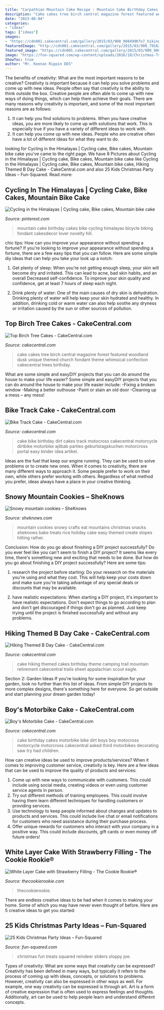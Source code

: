 ```yaml
---
title: "Carpathian Mountain Cake Recipe : Mountain Cake Birthday Cakes Bike Cycling Himalayas Bicycle Biking Fondant Cakesdecor Lover Novelty Hill"
description: "Cake cakes tree birch central magazine forest featured woodland dusk unique themed church fondant theme whimsical confection cakecentral trees birthday"
date: "2023-08-04"
categories:
- "ideas"
tags: ["ideas"]
images:
- "https://cdn001.cakecentral.com/gallery/2015/03/900_908499Kfo7_hiking-themed-b-day-cake.jpg"
featuredImage: "http://cdn001.cakecentral.com/gallery/2015/03/900_79162996zF_boys-motorbike-cake.jpg"
featured_image: "https://cdn001.cakecentral.com/gallery/2015/03/900_908499Kfo7_hiking-themed-b-day-cake.jpg"
image: "https://fun-squared.com/wp-content/uploads/2016/10/Christmas-Treats-the36thavenue.com-1-1.jpg"
ShowToc: true
author: "Mr. Keenan Rippin DDS"
---
```



The benefits of creativity: What are the most important reasons to be creative?
Creativity is important because it can help you solve problems and come up with new ideas. People often say that creativity is the ability to think outside the box. Creative people are often able to come up with new ways of doing things, which can help them achieve their goals. There are many reasons why creativity is important, and some of the most important reasons are as follows: 
1) It can help you find solutions to problems. When you have creative ideas, you are more likely to come up with solutions that work. This is especially true if you have a variety of different ideas to work with. 
2) It can help you come up with new ideas. People who are creative often have a lot of different ideas for what they want to do.

	

		
looking for Cycling in the Himalayas | Cycling cake, Bike cakes, Mountain bike cake you've came to the right page. We have 8 Pictures about Cycling in the Himalayas | Cycling cake, Bike cakes, Mountain bike cake like Cycling in the Himalayas | Cycling cake, Bike cakes, Mountain bike cake, Hiking Themed B Day Cake - CakeCentral.com and also 25 Kids Christmas Party Ideas – Fun-Squared. Read more:
		
    
## Cycling In The Himalayas | Cycling Cake, Bike Cakes, Mountain Bike Cake

<img loading=lazy src="https://i.pinimg.com/736x/fc/12/3d/fc123d4da20a18a2631c10540c45dc14.jpg" onerror="this.onerror=null;this.src='https://tse3.mm.bing.net/th?id=OIP.StgSE1rCJZ1YlnoonO-QkwHaJ4&amp;pid=15.1';" alt="Cycling in the Himalayas | Cycling cake, Bike cakes, Mountain bike cake">

_Source: pinterest.com_

>mountain cake birthday cakes bike cycling himalayas bicycle biking fondant cakesdecor lover novelty hill. 

	

chic tips: How can you improve your appearance without spending a fortune?
If you're looking to improve your appearance without spending a fortune, there are a few easy tips that you can follow. Here are some simple diy ideas that can help you take your look up a notch:
1. Get plenty of sleep: When you're not getting enough sleep, your skin will become dry and irritated. This can lead to acne, bad skin habits, and an overall Decreased self-confidence. To improve your skin quality and confidence, get at least 7 hours of sleep each night.

2. Drink plenty of water: One of the main causes of dry skin is dehydration. Drinking plenty of water will help keep your skin hydrated and healthy. In addition, drinking cold or warm water can also help soothe any dryness or irritation caused by the sun or other sources of pollution.


    
## Top Birch Tree Cakes - CakeCentral.com

<img loading=lazy src="https://cdn001.cakecentral.com/2016/01/900_top-birch-tree-cakes-61700-Y7Ax.jpg" onerror="this.onerror=null;this.src='https://tse2.mm.bing.net/th?id=OIP.psM1OsmH5Sw2rQI_3e4q-AHaLH&amp;pid=15.1';" alt="Top Birch Tree Cakes - CakeCentral.com">

_Source: cakecentral.com_

>cake cakes tree birch central magazine forest featured woodland dusk unique themed church fondant theme whimsical confection cakecentral trees birthday. 

	

What are some simple and easyDIY projects that you can do around the house to make your life easier?
Some simple and easyDIY projects that you can do around the house to make your life easier include: 
-Fixing a broken window 
-Making a better outhouse 
-Paint or stain an old door 
-Cleaning up a mess – any mess!

    
## Bike Track Cake - CakeCentral.com

<img loading=lazy src="http://cdn001.cakecentral.com/gallery/2015/03/900_803194D7fr_bike-track-cake.jpg" onerror="this.onerror=null;this.src='https://tse4.mm.bing.net/th?id=OIP.zE96SVq_FqskeDOrRQHTOAHaLH&amp;pid=15.1';" alt="Bike Track Cake - CakeCentral.com">

_Source: cakecentral.com_

>cake bike birthday dirt cakes track motocross cakecentral motorcycle dirtbike motorbike ajilbab parties geburtstagskuchen motorcross portal easy kinder idea artikel. 

	

Ideas are the fuel that keep our engine running. They can be used to solve problems or to create new ones. When it comes to creativity, there are many different ways to approach it. Some people prefer to work on their own, while others prefer working with others. Regardless of what method you prefer, ideas always have a place in your creative thinking.

    
## Snowy Mountain Cookies – SheKnows

<img loading=lazy src="https://www.sheknows.com/wp-content/uploads/2018/08/Mountain-Cookies-3-sk_xaiaie.jpeg" onerror="this.onerror=null;this.src='https://tse4.mm.bing.net/th?id=OIP.RHUnWV15D-r6qlyi5ryOjgHaFj&amp;pid=15.1';" alt="Snowy mountain cookies – SheKnows">

_Source: sheknows.com_

>mountain cookies snowy crafts eat mountains christmas snacks sheknows bake treats rice holiday cake easy themed create slopes hitting rather. 

	

Conclusion: How do you go about finishing a DIY project successfully?
Do you ever feel like you can't seem to finish a DIY project? It seems like every time, there's something new and exciting that needs to be done. But how do you go about finishing a DIY project successfully? Here are some tips: 
1. research the project before starting: Do your research on the materials you're using and what they cost. This will help keep your costs down and make sure you're taking advantage of any special deals or discounts that may be available. 

2. have realistic expectations: When starting a DIY project, it's important to have realistic expectations. Don't expect things to go according to plan and don't get discouraged if things don't go as planned. Just keep trying until the project is finished successfully and without any problems. 


    
## Hiking Themed B Day Cake - CakeCentral.com

<img loading=lazy src="https://cdn001.cakecentral.com/gallery/2015/03/900_908499Kfo7_hiking-themed-b-day-cake.jpg" onerror="this.onerror=null;this.src='https://tse3.mm.bing.net/th?id=OIP.h3ppkDyIg24zilUmA8KJcQHaJd&amp;pid=15.1';" alt="Hiking Themed B Day Cake - CakeCentral.com">

_Source: cakecentral.com_

>cake hiking themed cakes birthday theme camping trail mountain retirement cakecentral trails sheet appalachian scout eagle. 

	

Section 2: Garden Ideas
If you're looking for some inspiration for your garden, look no further than this list of ideas. From simple DIY projects to more complex designs, there's something here for everyone. So get outside and start planning your dream garden today!

    
## Boy&#039;s Motorbike Cake - CakeCentral.com

<img loading=lazy src="http://cdn001.cakecentral.com/gallery/2015/03/900_79162996zF_boys-motorbike-cake.jpg" onerror="this.onerror=null;this.src='https://tse4.mm.bing.net/th?id=OIP.V6JRYyY6o7xpMOgun9tl-AHaJ4&amp;pid=15.1';" alt="Boy&#039;s Motorbike Cake - CakeCentral.com">

_Source: cakecentral.com_

>cake birthday cakes motorbike bike dirt boys boy motocross motorcycle motorcross cakecentral asked third motorbikes decorating saw try had children. 

	

How can creative ideas be used to improve products/services?
When it comes to improving customer service, creativity is key. Here are a few ideas that can be used to improve the quality of products and services: 
1. Come up with new ways to communicate with customers. This could include using social media, creating videos or even using customer service agents in person.
2. Try out different methods of training employees. This could involve having them learn different techniques for handling customers or providing services.
3. Use technology to keep people informed about changes and updates to products and services. This could include live chat or email notifications for customers who need assistance during their purchase process.
4. Offer unique rewards for customers who interact with your company in a positive way. This could include discounts, gift cards or even money off future orders!

    
## White Layer Cake With Strawberry Filling - The Cookie Rookie®

<img loading=lazy src="https://www.thecookierookie.com/wp-content/uploads/2020/08/white-layer-cake-strawberry-filling-7-of-8-650x975.jpg" onerror="this.onerror=null;this.src='https://tse2.mm.bing.net/th?id=OIP.dAq2MkqZ9L_9G5i0GAws7QHaLH&amp;pid=15.1';" alt="White Layer Cake with Strawberry Filling - The Cookie Rookie®">

_Source: thecookierookie.com_

>thecookierookie. 

	

There are endless creative ideas to be had when it comes to making your home. Some of which you may have never even thought of before. Here are 5 creative ideas to get you started:

    
## 25 Kids Christmas Party Ideas – Fun-Squared

<img loading=lazy src="https://fun-squared.com/wp-content/uploads/2016/10/Christmas-Treats-the36thavenue.com-1-1.jpg" onerror="this.onerror=null;this.src='https://tse1.mm.bing.net/th?id=OIP.Kawj9gzxswXOJ5OSojTiXwHaLL&amp;pid=15.1';" alt="25 Kids Christmas Party Ideas – Fun-Squared">

_Source: fun-squared.com_

>christmas fun treats squared reindeer sliders sloppy joe. 

	

Types of creativity: What are some ways that creativity can be expressed?
Creativity has been defined in many ways, but typically it refers to the process of coming up with ideas, concepts, or solutions to problems. However, creativity can also be expressed in other ways as well. For example, one way creativity can be expressed is through art. Art is a form of creative expression that is often used to express feelings and thoughts. Additionally, art can be used to help people learn and understand different concepts.

